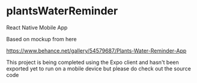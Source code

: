 # plantsWaterReminder

React Native Mobile App

Based on mockup from here

https://www.behance.net/gallery/54579687/Plants-Water-Reminder-App

This project is being completed using the Expo client and hasn't been exported yet to run on a mobile device but please do check out the source code

